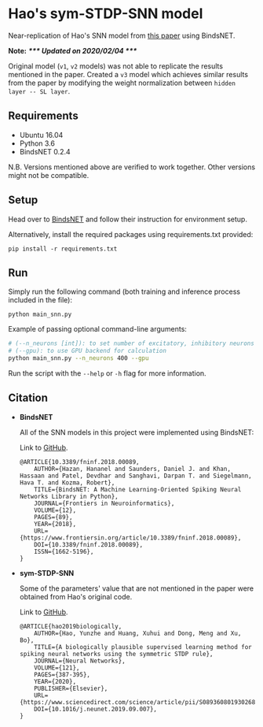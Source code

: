 # Hao's sym-STDP-SNN model

Near-replication of Hao's SNN model from [this paper](https://www.sciencedirect.com/science/article/pii/S0893608019302680)
using BindsNET.

**Note:**
***\*\*\* Updated on 2020/02/04 \*\*\**** 

Original model (`v1`, `v2` models) was not able to replicate the results mentioned in the paper.
Created a `v3` model which achieves similar results from the paper by
modifying the weight normalization between `hidden layer -- SL layer`.

## Requirements
 - Ubuntu 16.04
 - Python 3.6
 - BindsNET 0.2.4
 
N.B. Versions mentioned above are verified to work together. Other versions might not be compatible.

## Setup

Head over to [BindsNET](https://github.com/Hananel-Hazan/bindsnet) and follow their instruction for environment setup.

Alternatively, install the required packages using requirements.txt provided:

```
pip install -r requirements.txt
```

## Run

Simply run the following command (both training and inference process included in the file):

```
python main_snn.py
```

Example of passing optional command-line arguments:

```bash
# (--n_neurons [int]): to set number of excitatory, inhibitory neurons
# (--gpu): to use GPU backend for calculation
python main_snn.py --n_neurons 400 --gpu
```

Run the script with the `--help` or `-h` flag for more information.

## Citation

 - **BindsNET**

	All of the SNN models in this project were implemented using BindsNET:

	Link to [GitHub](https://github.com/Hananel-Hazan/bindsnet).

	```
	@ARTICLE{10.3389/fninf.2018.00089,
		AUTHOR={Hazan, Hananel and Saunders, Daniel J. and Khan, Hassaan and Patel, Devdhar and Sanghavi, Darpan T. and Siegelmann, Hava T. and Kozma, Robert},
		TITLE={BindsNET: A Machine Learning-Oriented Spiking Neural Networks Library in Python},
		JOURNAL={Frontiers in Neuroinformatics},
		VOLUME={12},
		PAGES={89},
		YEAR={2018},
		URL={https://www.frontiersin.org/article/10.3389/fninf.2018.00089},
		DOI={10.3389/fninf.2018.00089},
		ISSN={1662-5196},
	}
	```

- **sym-STDP-SNN**

	Some of the parameters' value that are not mentioned in the paper were obtained from Hao's original code.

	Link to [GitHub](https://github.com/haoyz/sym-STDP-SNN).

	```
	@ARTICLE{hao2019biologically,
		AUTHOR={Hao, Yunzhe and Huang, Xuhui and Dong, Meng and Xu, Bo},
		TITLE={A biologically plausible supervised learning method for spiking neural networks using the symmetric STDP rule},
		JOURNAL={Neural Networks},
		VOLUME={121},
		PAGES={387-395},
		YEAR={2020},
		PUBLISHER={Elsevier},
		URL={https://www.sciencedirect.com/science/article/pii/S0893608019302680},
		DOI={10.1016/j.neunet.2019.09.007},
	}
	```

